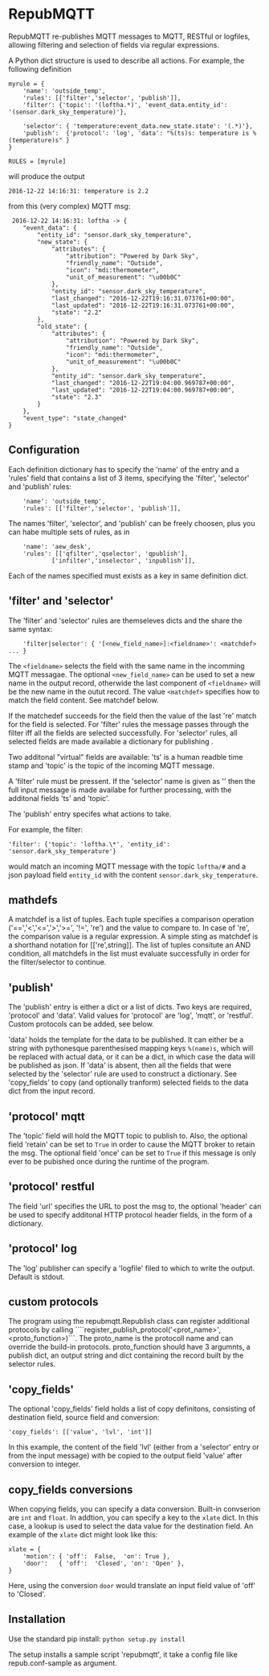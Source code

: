 RepubMQTT
=========

RepubMQTT re-publishes MQTT messages to MQTT, RESTful or logfiles, allowing
filtering and selection of fields via regular expressions.

A Python dict structure is used to describe all actions. For example, the
following definition 

```
myrule = {
	'name': 'outside_temp',
	'rules': [['filter','selector', 'publish']],
	'filter': {'topic': '(loftha.*)', 'event_data.entity_id': '(sensor.dark_sky_temperature)'},

	'selector': { 'temperature:event_data.new_state.state': '(.*)'},
	'publish':  {'protocol': 'log', 'data': "%(ts)s: temperature is %(temperature)s" }
}

RULES = [myrule]
```

will produce the output 

```
2016-12-22 14:16:31: temperature is 2.2
```

from this (very complex) MQTT msg:

```
 2016-12-22 14:16:31: loftha -> {
	"event_data": {
		"entity_id": "sensor.dark_sky_temperature",
		"new_state": {
			"attributes": {
				"attribution": "Powered by Dark Sky",
				"friendly_name": "Outside",
				"icon": "mdi:thermometer",
				"unit_of_measurement": "\u00b0C"
			},
			"entity_id": "sensor.dark_sky_temperature",
			"last_changed": "2016-12-22T19:16:31.073761+00:00",
			"last_updated": "2016-12-22T19:16:31.073761+00:00",
			"state": "2.2"
		},
		"old_state": {
			"attributes": {
				"attribution": "Powered by Dark Sky",
				"friendly_name": "Outside",
				"icon": "mdi:thermometer",
				"unit_of_measurement": "\u00b0C"
			},
			"entity_id": "sensor.dark_sky_temperature",
			"last_changed": "2016-12-22T19:04:00.969787+00:00",
			"last_updated": "2016-12-22T19:04:00.969787+00:00",
			"state": "2.3"
		}
	},
	"event_type": "state_changed"
}
```

Configuration
-------------

Each definition dictionary has to specify the 'name' of the entry
and a 'rules' field that contains a list of 3 items, specifying the 
'filter', 'selector' and 'publish' rules:

```
	'name': 'outside_temp',
	'rules': [['filter','selector', 'publish']],
```

The names 'filter', 'selector', and 'publish' can be freely choosen, plus you can habe multiple sets of rules, as in

```
	'name': 'aew_desk',
	'rules': [['qfilter','qselector', 'qpublish'],
			['infilter','inselector', 'inpublish']],
```

Each of the names specified must exists as a key in same definition dict.


'filter' and 'selector'
----------------------
The 'filter' and 'selector' rules are themseleves dicts and the share the 
same syntax:

```
	'filter|selector': { '[<new_field_name>]:<fieldname>': <matchdef> ... }
```

The ```<fieldname>``` selects the field with the same name in the incomming
MQTT messagae. The optional ```<new_field_name>``` can be used to set a new
name in the output record, otherwide the last component of ```<fieldname>```
will be the new name in the outut record.  The value ```<matchdef>```
specifies how to match the field content. See matchdef below.

If the matchedef succeeds for the field then the value of the last 're' match
for the field is selected. For 'filter' rules the message passes through the filter
iff all the fields are selected successfully.  For 'selector' rules, all
selected fields are made available a dictionary for publishing .  

Two additonal "virtual" fields are available: 'ts' is a human readble time
stamp and 'topic' is the topic of the incoming MQTT message.

A 'filter' rule must be pressent. If the 'selector' name is given as '' then
the full input message is made availabe for further processing, with the
additonal fields 'ts' and 'topic'.

The 'publish' entry specifes what actions to take. 

For example, the filter:

```'filter': {'topic': 'loftha.\*', 'entity_id': 'sensor.dark_sky_temperature'}```

would match an incoming MQTT message with the topic ```loftha/#``` and a 
json payload field ```entity_id``` with the content ```sensor.dark_sky_temperature```.


mathdefs
--------
A matchdef is a list of tuples. Each tuple specifies a comparison operation
('==','<','<=','>','>=', '!=', 're') and the value to compare to. In case of 
're', the comparison value is a regular expression.  A simple sting as matchdef is a
shorthand notation for [['re',string]]. The list of tuples consitute an AND condition, 
all matchdefs in the list must evaluate successfully in order for the filter/selector 
to continue.


'publish'
--------
The 'publish' entry is either a dict or a list of dicts. Two keys are
required, 'protocol' and 'data'.  Valid values for 'protocol' are 'log',
	'mqtt', or 'restful'. Custom protocols can be added, see below.

'data' holds the template for the data to be published. It can either be a 
string with pythonesque parenthesised mapping keys ```%(name)s```, which will 
be replaced with actual data, or it can be a dict, in which case the data will
be published as json. If 'data' is absent, then all the fields that were 
selected by the 'selector' rule are used to construct a dictionary.
See 'copy_fields' to copy (and optionally tranform) selected fields to the data 
dict from the input record.

'protocol' mqtt
---------------

The 'topic' field will hold the MQTT topic to publish to. Also, the optional
field 'retain' can be set to ```True``` in order to cause the MQTT broker to
retain the msg. The optional field 'once' can be set to ```True``` if this
message is only ever to be pubished once during the runtime of the program.

'protocol' restful
------------------

The field 'url' specifies the URL to post the msg to, the optional 'header'
can be used to specify additonal HTTP protocol header fields, in the form of
a dictionary.


'protocol' log
--------------
The 'log' publisher can specify a 'logfile' filed to which to write the
output. Default is stdout.


custom protocols
----------------
The program using the repubmqtt.Republish class can register additional protocols
by calling ````register_publish_protocol('<prot_name>', <proto_function>)```. 
The proto_name is the protocoll name and can override the build-in protocols. 
proto_function should have 3 argumnts, a publish dict, an output string and
 dict containing the record built by the selector rules. 



'copy\_fields'
-----------
The optional
	'copy_fields' field holds a list of copy definitons, consisting of
destination field, source field and conversion:

```	'copy_fields': [['value', 'lvl', 'int']] ```

In this example, the content of the field 'lvl' (either from a 'selector'
entry or from the input message) with be copied to the output field 'value'
after conversion to integer.

copy\_fields conversions
-----------------------

When copying fields, you can specify a data conversion.  Built-in convserion
are ```int``` and ```float```. In addtion, you can specify a key to
the ```xlate``` dict. In this case, a lookup is used to select the data
value for the destination field. An example of the ```xlate``` dict
might look like this:

```
xlate = {
	'motion': { 'off':  False,	'on': True },
	'door':   { 'off':  'Closed', 'on': 'Open' },
}
```
Here, using the conversion ```door``` would translate an input field value
of 'off' to 'Closed'.


Installation
------------

Use the standard pip install:
```python setup.py install```

The setup installs a sample script 'repubmqtt', it take a config file
like repub.conf-sample as argument.
